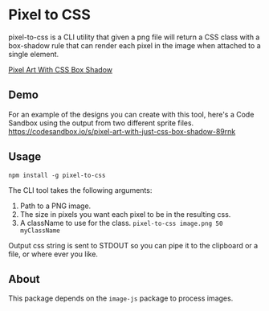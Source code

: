 # Pixel to CSS

pixel-to-css is a CLI utility that given a png file will return a CSS class with a box-shadow rule that can render each pixel in the image when attached to a single element.

[Pixel Art With CSS Box Shadow](https://codeworkshop.dev/blog/2020-08-09-pixel-art-with-css-box-shadows/)

## Demo
For an example of the designs you can create with this tool, here's a Code Sandbox using the output from two different sprite files.
https://codesandbox.io/s/pixel-art-with-just-css-box-shadow-89rnk

## Usage

`npm install -g pixel-to-css`

The CLI tool takes the following arguments:
1. Path to a PNG image.
2. The size in pixels you want each pixel to be in the resulting css.
3. A className to use for the class.
`pixel-to-css image.png 50 myClassName`

Output css string is sent to STDOUT so you can pipe it to the clipboard or a file, or where ever you like.

## About

This package depends on the `image-js` package to process images.
